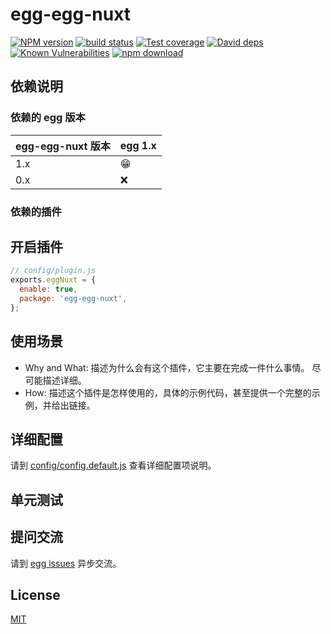 # egg-egg-nuxt

[![NPM version][npm-image]][npm-url]
[![build status][travis-image]][travis-url]
[![Test coverage][codecov-image]][codecov-url]
[![David deps][david-image]][david-url]
[![Known Vulnerabilities][snyk-image]][snyk-url]
[![npm download][download-image]][download-url]

[npm-image]: https://img.shields.io/npm/v/egg-egg-nuxt.svg?style=flat-square
[npm-url]: https://npmjs.org/package/egg-egg-nuxt
[travis-image]: https://img.shields.io/travis/eggjs/egg-egg-nuxt.svg?style=flat-square
[travis-url]: https://travis-ci.org/eggjs/egg-egg-nuxt
[codecov-image]: https://img.shields.io/codecov/c/github/eggjs/egg-egg-nuxt.svg?style=flat-square
[codecov-url]: https://codecov.io/github/eggjs/egg-egg-nuxt?branch=master
[david-image]: https://img.shields.io/david/eggjs/egg-egg-nuxt.svg?style=flat-square
[david-url]: https://david-dm.org/eggjs/egg-egg-nuxt
[snyk-image]: https://snyk.io/test/npm/egg-egg-nuxt/badge.svg?style=flat-square
[snyk-url]: https://snyk.io/test/npm/egg-egg-nuxt
[download-image]: https://img.shields.io/npm/dm/egg-egg-nuxt.svg?style=flat-square
[download-url]: https://npmjs.org/package/egg-egg-nuxt

<!--
Description here.
-->

## 依赖说明

### 依赖的 egg 版本

egg-egg-nuxt 版本 | egg 1.x
--- | ---
1.x | 😁
0.x | ❌

### 依赖的插件
<!--

如果有依赖其它插件，请在这里特别说明。如

- security
- multipart

-->

## 开启插件

```js
// config/plugin.js
exports.eggNuxt = {
  enable: true,
  package: 'egg-egg-nuxt',
};
```

## 使用场景

- Why and What: 描述为什么会有这个插件，它主要在完成一件什么事情。
尽可能描述详细。
- How: 描述这个插件是怎样使用的，具体的示例代码，甚至提供一个完整的示例，并给出链接。

## 详细配置

请到 [config/config.default.js](config/config.default.js) 查看详细配置项说明。

## 单元测试

<!-- 描述如何在单元测试中使用此插件，例如 schedule 如何触发。无则省略。-->

## 提问交流

请到 [egg issues](https://github.com/eggjs/egg/issues) 异步交流。

## License

[MIT](LICENSE)

